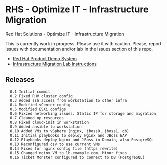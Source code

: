 # RHS - Optimize IT - Infrastructure Migration
Red Hat Solutions - Optimize IT - Infrastructure Migration

This is currently work in progress. Please use it with caution.
Please, report issues with documentation and/or lab in the issues section of this repo.

* [Red Hat Product Demo System](https://rhpds.redhat.com)
* [Infrastructure Migration Lab Instructions](docs/00-redhat_solutions-insfrastructure_migration_lab.adoc)

## Releases
```
  0.1 Initial commit
  0.2 Fixed RHV cluster config
  0.3 Added ssh access from workstation to other infra
  0.4 Modified vCenter config
  0.5 Modified ESXi configs 
  0.6 Fixzed networking issues. Static IP for storage and migration
  0.7 Cleaned up resources
  0.8 Fixed cloud-init in workstation
  0.9 Added ansible to workstation
  0.10 Added VMs to vSphere (nginx, jboss0, jboss1, db)
  0.11 Initial playbooks to deploy Nginx and JBoss EAP
  0.12 Playbooks deploy Nginx and JBoss in Domain, also PostgreSQL
  0.13 Reconfigured csv to use current VMs
  0.14 Fixes for nginx config file (https rewrite)
  0.15 Changed nginx VM to lb.example.com. Minor fixes
  0.16 Ticket Monster configured to connect to DB (PostgreSQL)
```
